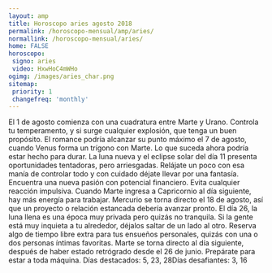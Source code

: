 ```yaml
---
layout: amp
title: Horoscopo aries agosto 2018 
permalink: /horoscopo-mensual/amp/aries/
normallink: /horoscopo-mensual/aries/
home: FALSE
horoscopo:
 signo: aries
 video: HxwHoC4mWHo
ogimg: /images/aries_char.png
sitemap:
 priority: 1
 changefreq: 'monthly'
---
```



El 1 de agosto comienza con una cuadratura entre Marte y Urano. Controla tu temperamento, y si surge cualquier explosión, que tenga un buen propósito. El romance podría alcanzar su punto máximo el 7 de agosto, cuando Venus forma un trígono con Marte. Lo que suceda ahora podría estar hecho para durar. La luna nueva y el eclipse solar del día 11 presenta oportunidades tentadoras, pero arriesgadas. Relájate un poco con esa manía de controlar todo y con cuidado déjate llevar por una fantasía. Encuentra una nueva pasión con potencial financiero. Evita cualquier reacción impulsiva. Cuando Marte ingresa a Capricornio al día siguiente, hay más energía para trabajar. Mercurio se torna directo el 18 de agosto, así que un proyecto o relación estancada debería avanzar pronto. El día 26, la luna llena es una época muy privada pero quizás no tranquila. Si la gente está muy inquieta a tu alrededor, déjalos saltar de un lado al otro. Reserva algo de tiempo libre extra para tus ensueños personales, quizás con una o dos personas íntimas favoritas. Marte se torna directo al día siguiente, después de haber estado retrógrado desde el 26 de junio. Prepárate para estar a toda máquina. Días destacados: 5, 23, 28Días desafiantes: 3, 16</div>
